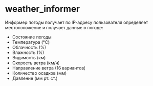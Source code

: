 # weather_informer

Информер погоды получает по IP-адресу пользователя определяет местоположение и получает данные о погоде:

* Состояние погоды
* Температура (°C)
* Облачность (%)
* Влажность (%)
* Видимость (км)
* Скорость ветра (км/ч)
* Направление ветра (16 вариантов)
* Количество осадков (мм)
* Давление (мм рт. ст.)
